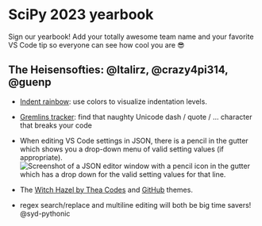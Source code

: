 # SciPy 2023 yearbook

Sign our yearbook! Add your totally awesome team name and your favorite VS Code tip so everyone can see how cool you are 😎

## The Heisensofties: @ltalirz, @crazy4pi314, @guenp

- [Indent rainbow](https://marketplace.visualstudio.com/items?itemName=oderwat.indent-rainbow): use colors to visualize indentation levels.
- [Gremlins tracker](https://marketplace.visualstudio.com/items?itemName=nhoizey.gremlins): find that naughty Unicode dash / quote / ... character that breaks your code
- When editing VS Code settings in JSON, there is a pencil in the gutter which shows you a drop-down menu of valid setting values (if appropriate).
![Screenshot of a JSON editor window with a pencil icon in the gutter which has a drop down for the valid setting values for that line.](static/setting-json-tip.png)
- The [Witch Hazel by Thea Codes](https://marketplace.visualstudio.com/items?itemName=TheaFlowers.witch-hazel) and [GitHub](https://marketplace.visualstudio.com/items?itemName=GitHub.github-vscode-theme) themes.

- regex search/replace and multiline editing will both be big time savers! @syd-pythonic
